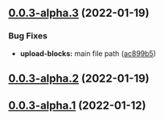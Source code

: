 ## [0.0.3-alpha.3](https://github.com/uploadcare/jsdk/compare/v0.0.3-alpha.2...v0.0.3-alpha.3) (2022-01-19)


### Bug Fixes

* **upload-blocks:** main file path ([ac899b5](https://github.com/uploadcare/jsdk/commit/ac899b564c7e169beb1577d36e942a0655f37c0a))



## [0.0.3-alpha.2](https://github.com/uploadcare/jsdk/compare/v0.0.3-alpha.1...v0.0.3-alpha.2) (2022-01-19)



## [0.0.3-alpha.1](https://github.com/uploadcare/jsdk/compare/v0.0.3-alpha.0...v0.0.3-alpha.1) (2022-01-12)




